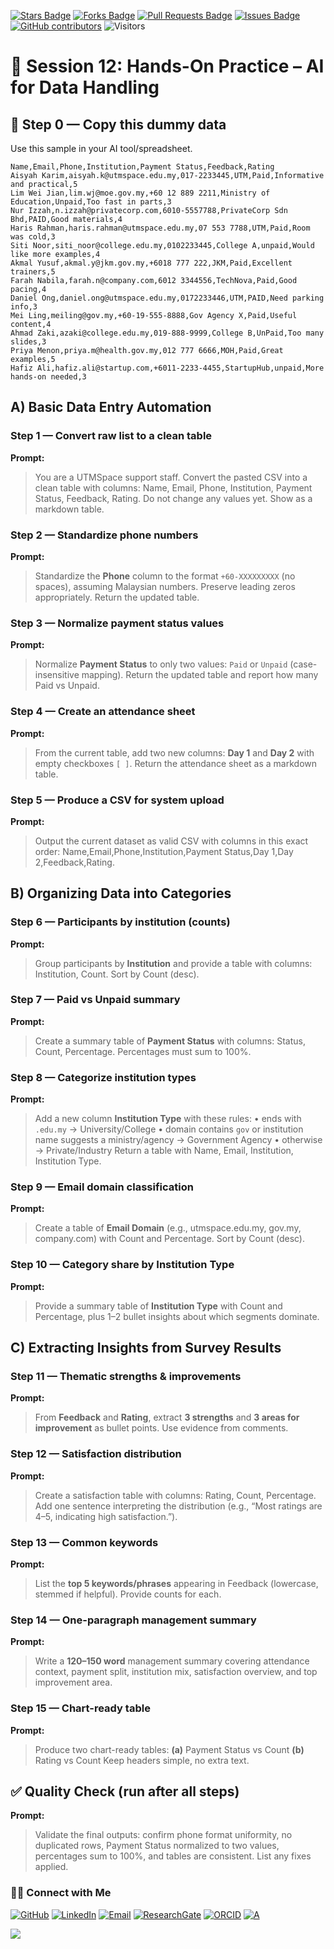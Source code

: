 <a href="https://github.com/drshahizan/short-course/stargazers"><img src="https://img.shields.io/github/stars/drshahizan/short-course" alt="Stars Badge"/></a>
<a href="https://github.com/drshahizan/short-course/network/members"><img src="https://img.shields.io/github/forks/drshahizan/short-course" alt="Forks Badge"/></a>
<a href="https://github.com/drshahizan/short-course/pulls"><img src="https://img.shields.io/github/issues-pr/drshahizan/short-course" alt="Pull Requests Badge"/></a>
<a href="https://github.com/drshahizan/short-course"><img src="https://img.shields.io/github/issues/drshahizan/short-course" alt="Issues Badge"/></a>
<a href="https://github.com/drshahizan/short-course/graphs/contributors"><img alt="GitHub contributors" src="https://img.shields.io/github/contributors/drshahizan/short-course?color=2b9348"></a>
![Visitors](https://api.visitorbadge.io/api/visitors?path=https%3A%2F%2Fgithub.com%2Fdrshahizan%2Fshort-course&labelColor=%23d9e3f0&countColor=%23697689&style=flat)

# 📝 Session 12: Hands-On Practice – AI for Data Handling

## 🔰 Step 0 — Copy this dummy data

Use this sample in your AI tool/spreadsheet.

```csv
Name,Email,Phone,Institution,Payment Status,Feedback,Rating
Aisyah Karim,aisyah.k@utmspace.edu.my,017-2233445,UTM,Paid,Informative and practical,5
Lim Wei Jian,lim.wj@moe.gov.my,+60 12 889 2211,Ministry of Education,Unpaid,Too fast in parts,3
Nur Izzah,n.izzah@privatecorp.com,6010-5557788,PrivateCorp Sdn Bhd,PAID,Good materials,4
Haris Rahman,haris.rahman@utmspace.edu.my,07 553 7788,UTM,Paid,Room was cold,3
Siti Noor,siti_noor@college.edu.my,0102233445,College A,unpaid,Would like more examples,4
Akmal Yusuf,akmal.y@jkm.gov.my,+6018 777 222,JKM,Paid,Excellent trainers,5
Farah Nabila,farah.n@company.com,6012 3344556,TechNova,Paid,Good pacing,4
Daniel Ong,daniel.ong@utmspace.edu.my,0172233446,UTM,PAID,Need parking info,3
Mei Ling,meiling@gov.my,+60-19-555-8888,Gov Agency X,Paid,Useful content,4
Ahmad Zaki,azaki@college.edu.my,019-888-9999,College B,UnPaid,Too many slides,3
Priya Menon,priya.m@health.gov.my,012 777 6666,MOH,Paid,Great examples,5
Hafiz Ali,hafiz.ali@startup.com,+6011-2233-4455,StartupHub,unpaid,More hands-on needed,3
```

## A) Basic Data Entry Automation

### **Step 1 — Convert raw list to a clean table**

**Prompt:**

> You are a UTMSpace support staff. Convert the pasted CSV into a clean table with columns: Name, Email, Phone, Institution, Payment Status, Feedback, Rating. Do not change any values yet. Show as a markdown table.

### **Step 2 — Standardize phone numbers**

**Prompt:**

> Standardize the **Phone** column to the format `+60-XXXXXXXXX` (no spaces), assuming Malaysian numbers. Preserve leading zeros appropriately. Return the updated table.

### **Step 3 — Normalize payment status values**

**Prompt:**

> Normalize **Payment Status** to only two values: `Paid` or `Unpaid` (case-insensitive mapping). Return the updated table and report how many Paid vs Unpaid.

### **Step 4 — Create an attendance sheet**

**Prompt:**

> From the current table, add two new columns: **Day 1** and **Day 2** with empty checkboxes `[ ]`. Return the attendance sheet as a markdown table.

### **Step 5 — Produce a CSV for system upload**

**Prompt:**

> Output the current dataset as valid CSV with columns in this exact order: Name,Email,Phone,Institution,Payment Status,Day 1,Day 2,Feedback,Rating.


## B) Organizing Data into Categories

### **Step 6 — Participants by institution (counts)**

**Prompt:**

> Group participants by **Institution** and provide a table with columns: Institution, Count. Sort by Count (desc).

### **Step 7 — Paid vs Unpaid summary**

**Prompt:**

> Create a summary table of **Payment Status** with columns: Status, Count, Percentage. Percentages must sum to 100%.

### **Step 8 — Categorize institution types**

**Prompt:**

> Add a new column **Institution Type** with these rules:
> • ends with `.edu.my` → University/College
> • domain contains `gov` or institution name suggests a ministry/agency → Government Agency
> • otherwise → Private/Industry
> Return a table with Name, Email, Institution, Institution Type.

### **Step 9 — Email domain classification**

**Prompt:**

> Create a table of **Email Domain** (e.g., utmspace.edu.my, gov.my, company.com) with Count and Percentage. Sort by Count (desc).

### **Step 10 — Category share by Institution Type**

**Prompt:**

> Provide a summary table of **Institution Type** with Count and Percentage, plus 1–2 bullet insights about which segments dominate.


## C) Extracting Insights from Survey Results

### **Step 11 — Thematic strengths & improvements**

**Prompt:**

> From **Feedback** and **Rating**, extract **3 strengths** and **3 areas for improvement** as bullet points. Use evidence from comments.

### **Step 12 — Satisfaction distribution**

**Prompt:**

> Create a satisfaction table with columns: Rating, Count, Percentage. Add one sentence interpreting the distribution (e.g., “Most ratings are 4–5, indicating high satisfaction.”).

### **Step 13 — Common keywords**

**Prompt:**

> List the **top 5 keywords/phrases** appearing in Feedback (lowercase, stemmed if helpful). Provide counts for each.

### **Step 14 — One-paragraph management summary**

**Prompt:**

> Write a **120–150 word** management summary covering attendance context, payment split, institution mix, satisfaction overview, and top improvement area.

### **Step 15 — Chart-ready table**

**Prompt:**

> Produce two chart-ready tables:
> **(a)** Payment Status vs Count
> **(b)** Rating vs Count
> Keep headers simple, no extra text.

## ✅ Quality Check (run after all steps)

**Prompt:**

> Validate the final outputs: confirm phone format uniformity, no duplicated rows, Payment Status normalized to two values, percentages sum to 100%, and tables are consistent. List any fixes applied.


### 🙌🏻 Connect with Me
<p align="left">
    <a href="https://github.com/drshahizan" target="_blank"><img alt="GitHub" src="https://img.shields.io/badge/-@drshahizan-181717?style=flat-square&logo=GitHub&logoColor=white"></a>
    <a href="https://www.linkedin.com/in/drshahizan" target="_blank"><img alt="LinkedIn" src="https://img.shields.io/badge/-drshahizan-blue?style=flat-square&logo=Linkedin&logoColor=white&link=https://www.linkedin.com/in/drshahizan/"></a>
    <a href="mailto:shahizan@utm.my" target="_blank"><img alt="Email" src="https://img.shields.io/badge/-shahizan@utm.my-c14438?style=flat-square&logo=Gmail&logoColor=white&link=mailto:shahizan@utm.my.com"></a>
    <a href="https://www.researchgate.net/profile/Mohd-Othman-28" target="_blank"><img alt="ResearchGate" src="https://img.shields.io/badge/-ResearchGate-00CCBB?style=flat-square&logo=ResearchGate&logoColor=white"></a>
    <a href="https://orcid.org/0000-0003-4261-1873" target="_blank"><img alt="ORCID" src="https://img.shields.io/badge/-ORCID-A6CE39?style=flat-square&logo=ORCID&logoColor=white"></a> 
 <a href="https://visitorbadge.io/status?path=https%3A%2F%2Fgithub.com%2Fdrshahizan" target="_blank"><img alt="A" src="https://api.visitorbadge.io/api/visitors?path=https%3A%2F%2Fgithub.com%2Fdrshahizan&labelColor=%23697689&countColor=%23555555&style=plastic"></a>
 
![](https://hit.yhype.me/github/profile?user_id=81284918)
</p>
